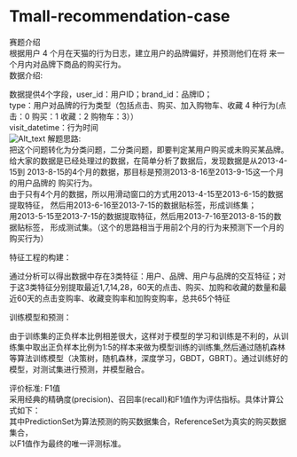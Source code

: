 # Tmall-recommendation-case
赛题介绍    
根据用户 4 个月在天猫的行为日志，建立用户的品牌偏好，并预测他们在将   来一个月内对品牌下商品的购买行为。    
数据介绍:     

数据提供4个字段，user_id：用户ID；brand_id：品牌ID；    
type：用户对品牌的行为类型（包括点击、购买、加入购物车、收藏 4 种行为(点击：0 购买：1 收藏：2 购物车：3））          
visit_datetime：行为时间      
 ![Alt_text](https://github.com/liwenliang0/Tmall-recommendation-case/raw/master/image/datadescription.png)
解题思路:    
把这个问题转化为分类问题，二分类问题，即要判定某用户购买或未购买某品牌。   
给大家的数据是已经处理过的数据，在简单分析了数据后，发现数据是从2013-4-15到
2013-8-15的4个月的数据，那目标是预测2013-8-16至2013-9-15这一个月的用户品牌的
购买行为。     
由于只有4个月的数据，所以用滑动窗口的方式用2013-4-15至2013-6-15的数据提取特征，
然后用2013-6-16至2013-7-15的数据贴标签，形成训练集；    
用2013-5-15至2013-7-15的数据提取特征，然后用2013-7-16至2013-8-15的数据贴标签，
形成测试集。（这个的思路相当于用前2个月的行为来预测下一个月的购买行为）    
  
特征工程的构建：     

通过分析可以得出数据中存在3类特征：用户、品牌、用户与品牌的交互特征；对于这3类特征分别提取最近1,7,14,28，60天的点击、购买、加购和收藏的数量和最近60天的点击变购率、收藏变购率和加购变购率，总共65个特征  


训练模型和预测：       

由于训练集的正负样本比例相差很大，这样对于模型的学习和训练是不利的，从训练集中取出正负样本比例为1:5的样本来做为模型训练的训练集,然后通过随机森林等算法训练模型（决策树，随机森林，深度学习，GBDT，GBRT）。通过训练好的模型，对测试集进行预测，并模型融合。     

评价标准: F1值      
采用经典的精确度(precision)、召回率(recall)和F1值作为评估指标。具体计算公式如下：  
其中PredictionSet为算法预测的购买数据集合，ReferenceSet为真实的购买数据集合，  
以F1值作为最终的唯一评测标准。   
